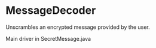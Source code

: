 # MessageDecoder
Unscrambles an encrypted message provided by the user.

Main driver in SecretMessage.java
